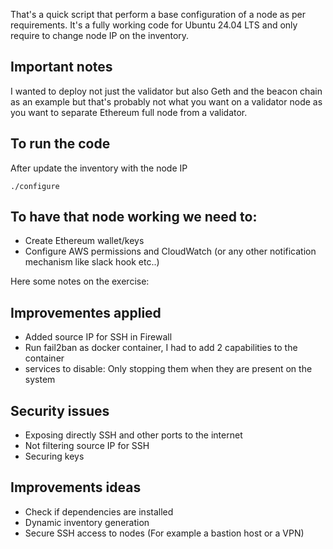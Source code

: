 That's a quick script that perform a base configuration of a node as per requirements.
It's a fully working code for Ubuntu 24.04 LTS and only require to change node IP on the inventory.

## Important notes
I wanted to deploy not just the validator but also Geth and the beacon chain as an example but that's probably not what you want on a validator node as you want to separate Ethereum full node from a validator.

## To run the code
After update the inventory with the node IP

```
./configure
```


## To have that node working we need to:
- Create Ethereum wallet/keys
- Configure AWS permissions and CloudWatch (or any other notification mechanism like slack hook etc..)


Here some notes on the exercise:

## Improvementes applied
- Added source IP for SSH in Firewall
- Run fail2ban as docker container, I had to add 2 capabilities to the container
- services to disable: Only stopping them when they are present on the system

## Security issues
- Exposing directly SSH and other ports to the internet
- Not filtering source IP for SSH
- Securing keys

## Improvements ideas
- Check if dependencies are installed
- Dynamic inventory generation
- Secure SSH access to nodes (For example a bastion host or a VPN)

